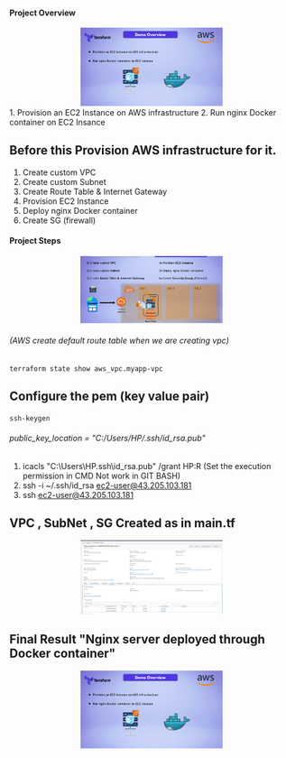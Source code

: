 #### Project Overview
<div align="center">
  <img src="./public/ProjectOverview.png" alt="Logo" width="50%" height="50%">
</div>
1. Provision an EC2 Instance on AWS infrastructure
2. Run nginx Docker container on EC2 Insance

## Before this Provision AWS infrastructure for it.

1. Create custom VPC
2. Create custom Subnet
3. Create Route Table & Internet Gateway
4. Provision EC2 Instance
5. Deploy nginx Docker container
6. Create SG (firewall)

#### Project Steps
<div align="center">
  <img src="./public/projectSteps.png" alt="Logo" width="50%" height="50%">
</div>


###### (AWS create default route table when we are creating vpc)

```
terraform state show aws_vpc.myapp-vpc
```

## Configure the pem (key value pair)
```
ssh-keygen
```
###### public_key_location =  "C:/Users/HP/.ssh/id_rsa.pub"

1. icacls "C:\Users\HP\.ssh\id_rsa.pub" /grant HP:R   (Set the execution permission in CMD Not work in GIT BASH)
2. ssh -i ~/.ssh/id_rsa ec2-user@43.205.103.181
3. ssh ec2-user@43.205.103.181



## VPC , SubNet , SG  Created as in main.tf
<div align="center">
  <img src="./public/ec2vpcsubnetsgcreated.png" alt="Logo" width="50%" height="50%">
</div>

## Final Result "Nginx server deployed through Docker container"
<div align="center">
  <img src="./public/ProjectOverview.png" alt="Logo" width="50%" height="50%">
</div>